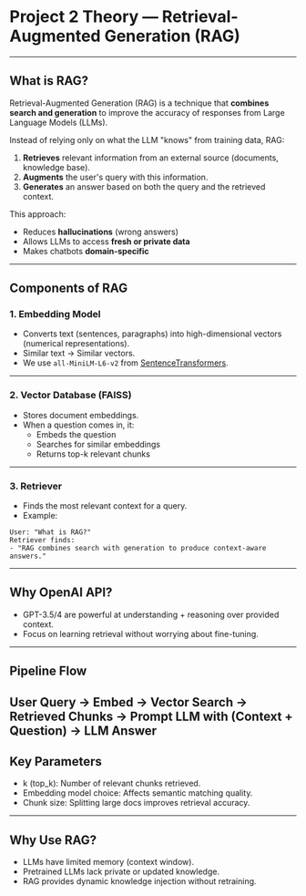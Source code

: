 # Project 2 Theory — Retrieval-Augmented Generation (RAG)

---

## What is RAG?
Retrieval-Augmented Generation (RAG) is a technique that **combines search and generation** to improve the accuracy of responses from Large Language Models (LLMs).

Instead of relying only on what the LLM "knows" from training data, RAG:
1. **Retrieves** relevant information from an external source (documents, knowledge base).
2. **Augments** the user's query with this information.
3. **Generates** an answer based on both the query and the retrieved context.

This approach:
- Reduces **hallucinations** (wrong answers)
- Allows LLMs to access **fresh or private data**
- Makes chatbots **domain-specific**
---

## Components of RAG

### 1. **Embedding Model**
- Converts text (sentences, paragraphs) into high-dimensional vectors (numerical representations).
- Similar text → Similar vectors.
- We use `all-MiniLM-L6-v2` from [SentenceTransformers](https://www.sbert.net).

---

### 2. **Vector Database (FAISS)**
- Stores document embeddings.
- When a question comes in, it:
  - Embeds the question
  - Searches for similar embeddings
  - Returns top-k relevant chunks

---

### 3.  **Retriever**
- Finds the most relevant context for a query.
- Example:
```text
User: "What is RAG?"
Retriever finds:
- "RAG combines search with generation to produce context-aware answers."
```
---

## Why OpenAI API?
- GPT-3.5/4 are powerful at understanding + reasoning over provided context.
- Focus on learning retrieval without worrying about fine-tuning.

---

## Pipeline Flow
User Query → Embed → Vector Search → Retrieved Chunks
→ Prompt LLM with (Context + Question) → LLM Answer
---
## Key Parameters
- k (top_k): Number of relevant chunks retrieved.
- Embedding model choice: Affects semantic matching quality.
- Chunk size: Splitting large docs improves retrieval accuracy.

---
## Why Use RAG?
- LLMs have limited memory (context window).
- Pretrained LLMs lack private or updated knowledge.
- RAG provides dynamic knowledge injection without retraining.

